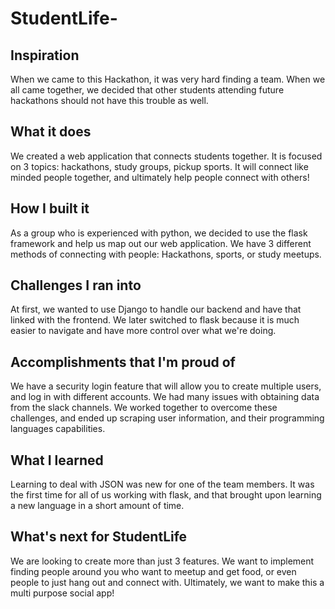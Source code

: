 # StudentLife-

## Inspiration
When we came to this Hackathon, it was very hard finding a team. When we all came together, we decided that other students attending future hackathons should not have this trouble as well.

## What it does
We created a web application that connects students together. It is focused on 3 topics: hackathons, study groups, pickup sports. It will connect like minded people together, and ultimately help people connect with others!

## How I built it
As a group who is experienced with python, we decided to use the flask framework and help us map out our web application. We have 3 different methods of connecting with people: Hackathons, sports, or study meetups.

## Challenges I ran into
At first, we wanted to use Django to handle our backend and have that linked with the frontend. We later switched to flask because it is much easier to navigate and have more control over what we're doing.

## Accomplishments that I'm proud of
We have a security login feature that will allow you to create multiple users, and log in with different accounts. We had many issues with obtaining data from the slack channels. We worked together to overcome these challenges, and ended up scraping user information, and their programming languages capabilities.

## What I learned
Learning to deal with JSON was new for one of the team members. It was the first time for all of us working with flask, and that brought upon learning a new language in a short amount of time.

## What's next for StudentLife
We are looking to create more than just 3 features. We want to implement finding people around you who want to meetup and get food, or even people to just hang out and connect with. Ultimately, we want to make this a multi purpose social app!
